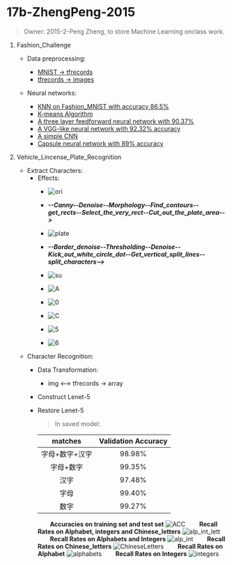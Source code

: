 # 17b-ZhengPeng-2015
> Owner: 2015-2-Peng Zheng, to store Machine Learning onclass work.

1. Fashion_Challenge
    - Data preprocessing:
        + [MNIST -> tfrecords](https://github.com/m-L-0/17b-ZhengPeng-2015/tree/master/FashionMNIST_Challenge/format_transformation)
        + [tfrecords -> images](https://github.com/m-L-0/17b-ZhengPeng-2015/tree/master/FashionMNIST_Challenge/format_transformation)

    - Neural networks:
        + [KNN on Fashion_MNIST with accuracy 86.5%](https://github.com/m-L-0/17b-ZhengPeng-2015/tree/master/FashionMNIST_Challenge/KNN_method)
        + [K-means Algorithm](https://github.com/m-L-0/17b-ZhengPeng-2015/tree/master/FashionMNIST_Challenge/K-means_method)
        + [A three layer feedforward neural network with 90.37%](https://github.com/m-L-0/17b-ZhengPeng-2015/tree/master/FashionMNIST_Challenge/fashion_mnist)
        + [A VGG-like neural network with 92.32% accuracy](https://github.com/m-L-0/17b-ZhengPeng-2015/tree/master/FashionMNIST_Challenge/vgg_like_in_keras)
        + [A simple CNN ](https://github.com/m-L-0/17b-ZhengPeng-2015/blob/master/FashionMNIST_Challenge/common_cnn_method.ipynb)
        + [Capsule neural network with 89% accuracy](https://github.com/m-L-0/17b-ZhengPeng-2015/tree/master/FashionMNIST_Challenge/CapsNet-Fashion-MNIST)


2. Vehicle_Lincense_Plate_Recognition
    + Extract Characters:
        - Effects:
            + ![ori](./Vehicle_License_Plate_Recognition/images/car.jpg)
            
            + ___--Canny--Denoise--Morphology--Find\_contours--get\_rects--Select\_the\_very\_rect--Cut\_out\_the\_plate\_area-->___
            
            + ![plate](./Vehicle_License_Plate_Recognition/images/plate.png)
            
            + ___--Border\_denoise--Thresholding--Denoise--Kick\_out\_white\_circle\_dot--Get\_vertical\_split\_lines--split_characters-->___
            
            + ![su](./Vehicle_License_Plate_Recognition/images/苏.png)
            + ![A](./Vehicle_License_Plate_Recognition/images/A.png)
            + ![0](./Vehicle_License_Plate_Recognition/images/0.png)
            + ![C](./Vehicle_License_Plate_Recognition/images/C.png)
            + ![5](./Vehicle_License_Plate_Recognition/images/5.png)
            + ![6](./Vehicle_License_Plate_Recognition/images/6.png)
    + Character Recognition:
        - Data Transformation:
            + img <--> tfrecords -> array
        - Construct Lenet-5
        - Restore Lenet-5
            > In saved model:

            | matches | Validation Accuracy |
            | :-----: | :------: |
            | 字母+数字+汉字 | 98.98% |
            | 字母+数字 | 99.35% |
            | 汉字 | 97.48% |
            | 字母 | 99.40% |
            | 数字 | 99.27% |
            &emsp;&emsp;**Accuracies on training set and test set**
            ![ACC](./Vehicle_License_Plate_Recognition/images/Acc_in_training_on_alp_int_lett.png)
            &emsp;&emsp;**Recall Rates on Alphabet, integers and Chinese_letters**
            ![alp_int_lett](./Vehicle_License_Plate_Recognition/images/Recall_rate_in_test_on_alp_int_lett.png)
            &emsp;&emsp;**Recall Rates on Alphabets and Integers**
            ![alp_int](./Vehicle_License_Plate_Recognition/images/Recall_rate_in_test_on_alp_int.png)
            &emsp;&emsp;**Recall Rates on Chinese_letters**
            ![ChineseLetters](./Vehicle_License_Plate_Recognition/images/Recall_rate_in_test_on_ChineseLetters.png)
            &emsp;&emsp;**Recall Rates on Alphabet**
            ![alphabets](./Vehicle_License_Plate_Recognition/images/Recall_rate_in_test_on_alphabets.png)
            &emsp;&emsp;**Recall Rates on Integers**
            ![integers](./Vehicle_License_Plate_Recognition/images/Recall_rate_in_test_on_integers.png)


